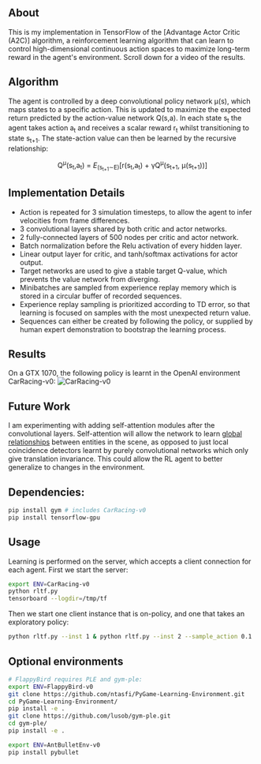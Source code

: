 ## About
This is my implementation in TensorFlow of the [Advantage Actor Critic (A2C)] algorithm, a reinforcement learning algorithm that can learn to control high-dimensional continuous action spaces to maximize long-term reward in the agent's environment. Scroll down for a video of the results.

## Algorithm
The agent is controlled by a deep convolutional policy network μ(s), which maps states to a specific action. This is updated to maximize the expected return predicted by the action-value network Q(s,a). In each state s<sub>t</sub> the agent takes action a<sub>t</sub> and receives a scalar reward r<sub>t</sub> whilst transitioning to state s<sub>t+1</sub>. The state-action value can then be learned by the recursive relationship:

<p align="center">Q<sup>μ</sup>(s<sub>t</sub>,a<sub>t</sub>) = <i>E</i><sub>(s<sub>t+1</sub>∼E)</sub>[r(s<sub>t</sub>,a<sub>t</sub>) + γQ<sup>μ</sup>(s<sub>t+1</sub>, μ(s<sub>t+1</sub>))]</p>

## Implementation Details
* Action is repeated for 3 simulation timesteps, to allow the agent to infer velocities from frame differences.
* 3 convolutional layers shared by both critic and actor networks.
* 2 fully-connected layers of 500 nodes per critic and actor network.
* Batch normalization before the Relu activation of every hidden layer.
* Linear output layer for critic, and tanh/softmax activations for actor output.
* Target networks are used to give a stable target Q-value, which prevents the value network from diverging.
* Minibatches are sampled from experience replay memory which is stored in a circular buffer of recorded sequences.
* Experience replay sampling is prioritized according to TD error, so that learning is focused on samples with the most unexpected return value.
* Sequences can either be created by following the policy, or supplied by human expert demonstration to bootstrap the learning process.

## Results
On a GTX 1070, the following policy is learnt in the OpenAI environment CarRacing-v0:
![CarRacing-v0](https://raw.githubusercontent.com/michaelrgb/bin/master/CarRacing-v0_93b51c7399d0b11080f9a2245533646498312406.gif)

## Future Work
I am experimenting with adding self-attention modules after the convolutional layers. Self-attention will allow the network to learn [global relationships](https://arxiv.org/abs/1806.01830) between entities in the scene, as opposed to just local coincidence detectors learnt by purely convolutional networks which only give translation invariance. This could allow the RL agent to better generalize to changes in the environment.

## Dependencies:
```bash
pip install gym # includes CarRacing-v0
pip install tensorflow-gpu
```

## Usage
Learning is performed on the server, which accepts a client connection for each agent. First we start the server:
```bash
export ENV=CarRacing-v0
python rltf.py
tensorboard --logdir=/tmp/tf
```
Then we start one client instance that is on-policy, and one that takes an exploratory policy:
```bash
python rltf.py --inst 1 & python rltf.py --inst 2 --sample_action 0.1
```

## Optional environments
```bash
# FlappyBird requires PLE and gym-ple:
export ENV=FlappyBird-v0
git clone https://github.com/ntasfi/PyGame-Learning-Environment.git
cd PyGame-Learning-Environment/
pip install -e .
git clone https://github.com/lusob/gym-ple.git
cd gym-ple/
pip install -e .
```
```bash
export ENV=AntBulletEnv-v0
pip install pybullet
```

